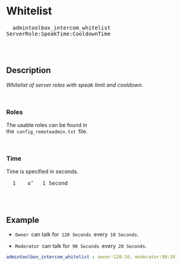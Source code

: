     
# Whitelist

<kbd>  admintoolbox_intercom_whitelist  </kbd>  
<kbd>  ServerRole:SpeakTime:CooldownTime  </kbd>

<br>
<br>

## Description

*Whitelist of server roles with speak limit and cooldown.*

<br>

### Roles

The usable roles can be found in <br>
the  `config_remoteadmin.txt`  file.

<br>

### Time

Time is specified in seconds.

<kbd>  1  </kbd>   **=̂**   <kbd>  1 Second  </kbd>

<br>
<br>

## Example

- `Owner`  can talk for  `120 Seconds`  every  `10 Seconds`.

- `Moderator`  can talk for  `90 Seconds`  every  `20 Seconds`.

```yaml
admintoolbox_intercom_whitelist : owner:120:10, moderator:90:20
````

<br>
